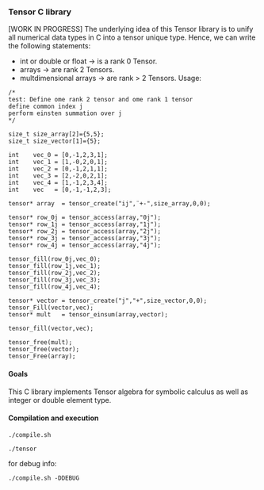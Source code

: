 ### Tensor C library
[WORK IN PROGRESS]
The underlying idea of this Tensor library is to unify all numerical data types in C into a tensor unique type.
Hence, we can write the following statements:
* int or double or float -> is a rank 0 Tensor.
* arrays                 -> are rank 2 Tensors.
* multdimensional arrays -> are rank > 2 Tensors.
Usage:

``` 
/*
test: Define ome rank 2 tensor and ome rank 1 tensor
define common index j
perform einsten summation over j
*/

size_t size_array[2]={5,5};
size_t size_vector[1]={5};

int    vec_0 = [0,-1,2,3,1];
int    vec_1 = [1,-0,2,0,1];
int    vec_2 = [0,-1,2,1,1];
int    vec_3 = [2,-2,0,2,1];
int    vec_4 = [1,-1,2,3,4];
int    vec   = [0,-1,-1,2,3];

tensor* array  = tensor_create("ij",¨+-",size_array,0,0);

tensor* row_0j = tensor_access(array,"0j");
tensor* row_1j = tensor_access(array,"1j");
tensor* row_2j = tensor_access(array,"2j");
tensor* row_3j = tensor_access(array,"3j");
tensor* row_4j = tensor_access(array,"4j");

tensor_fill(row_0j,vec_0);
tensor_fill(row_1j,vec_1);
tensor_fill(row_2j,vec_2);
tensor_fill(row_3j,vec_3);
tensor_fill(row_4j,vec_4);

tensor* vector = tensor_create("j","+",size_vector,0,0);
tensor_Fill(vector,vec);
tensor* mult   = tensor_einsum(array,vector);

tensor_fill(vector,vec);

tensor_free(mult);
tensor_free(vector);
tensor_Free(array);

```

#### Goals
This C library implements Tensor algebra for symbolic calculus as well as integer or double element type.
#### Compilation and execution
```./compile.sh```

```./tensor```

for debug info:

```./compile.sh -DDEBUG```
